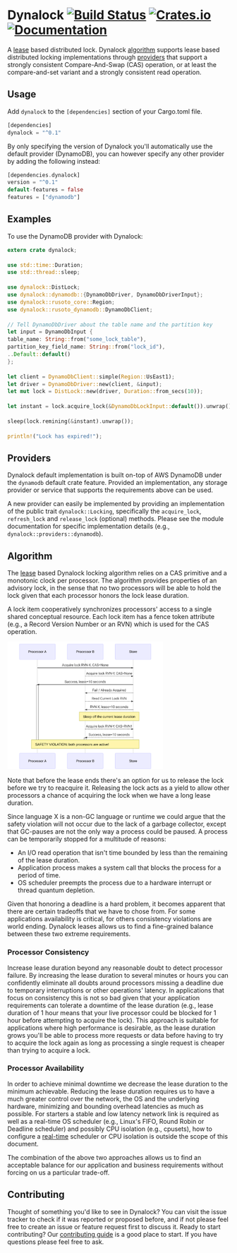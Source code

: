 Dynalock [![Build Status](https://img.shields.io/travis/chorusone/dynalock/master.svg)](https://travis-ci.org/chorusone/dynalock) [![Crates.io](https://img.shields.io/crates/v/dynalock.svg)](https://crates.io/crates/dynalock) [![Documentation](https://img.shields.io/badge/docs-current-blue.svg)](https://docs.rs/dynalock)
========

A [lease] based distributed lock. Dynalock [algorithm] supports lease based
distributed locking implementations through [providers] that support a strongly
consistent Compare-And-Swap (CAS) operation, or at least the compare-and-set variant
and a strongly consistent read operation.

## Usage

Add `dynalock` to the `[dependencies]` section of your Cargo.toml file.

```rust
[dependencies]
dynalock = "^0.1"
```

By only specifying the version of Dynalock you'll automatically use the default
provider (DynamoDB), you can however specify any other provider by adding the
following instead:

```rust
[dependencies.dynalock]
version = "^0.1"
default-features = false
features = ["dynamodb"]
```

## Examples

To use the DynamoDB provider with Dynalock:

```rust
extern crate dynalock;

use std::time::Duration;
use std::thread::sleep;

use dynalock::DistLock;
use dynalock::dynamodb::{DynamoDbDriver, DynamoDbDriverInput};
use dynalock::rusoto_core::Region;
use dynalock::rusoto_dynamodb::DynamoDbClient;

// Tell DynamoDbDriver about the table name and the partition key
let input = DynamoDbInput {
table_name: String::from("some_lock_table"),
partition_key_field_name: String::from("lock_id"),
..Default::default()
};

let client = DynamoDbClient::simple(Region::UsEast1);
let driver = DynamoDbDriver::new(client, &input);
let mut lock = DistLock::new(driver, Duration::from_secs(10));

let instant = lock.acquire_lock(&DynamoDbLockInput::default()).unwrap();

sleep(lock.remining(&instant).unwrap());

println!("Lock has expired!");
```

## Providers

Dynalock default implementation is built on-top of AWS DynamoDB under the `dynamodb`
default crate feature. Provided an implementation, any storage provider or service
that supports the requirements above can be used.

A new provider can easily be implemented by providing an implementation of the
public trait `dynalock::Locking`, specifically the `acquire_lock`, `refresh_lock`
and `release_lock` (optional) methods. Please see the module documentation for
specific implementation details (e.g., `dynalock::providers::dynamodb`).

## Algorithm

The [lease] based Dynalock locking algorithm relies on a CAS primitive and a
monotonic clock per processor. The algorithm provides properties of an advisory lock,
in the sense that no two processors will be able to hold the lock given that each
processor honors the lock lease duration.

A lock item cooperatively synchronizes processors' access to a single shared
conceptual resource. Each lock item has a fence token attribute
(e.g., a Record Version Number or an RVN) which is used for the CAS operation.

[<img src="doc_resources/dynalock_safety_violation.svg" width="70%" height="70%">]()

Note that before the lease ends there's an option for us to release the lock before
we try to reacquire it. Releasing the lock acts as a yield to allow other processors
a chance of acquiring the lock when we have a long lease duration.

Since language X is a non-GC language or runtime we could argue that the safety
violation will not occur due to the lack of a garbage collector, except that
GC-pauses are not the only way a process could be paused. A process can be
temporarily stopped for a multitude of reasons:

- An I/O read operation that isn't time bounded by less than the remaining of the
lease duration.
- Application process makes a system call that blocks the process for a period of
time.
- OS scheduler preempts the process due to a hardware interrupt or thread quantum
depletion.

Given that honoring a deadline is a hard problem, it becomes apparent that
there are certain tradeoffs that we have to chose from. For some applications
availability is critical, for others consistency violations are world ending.
Dynalock leases allows us to find a fine-grained balance between these two extreme
requirements.

### Processor Consistency

Increase lease duration beyond any reasonable doubt to detect processor failure. By
increasing the lease duration to several minutes or hours you can confidently
eliminate all doubts around processors missing a deadline due to temporary
interruptions or other operations' latency. In applications that focus on
consistency this is not so bad given that your application requirements can tolerate
a downtime of the lease duration (e.g., lease duration of 1 hour means that your
live processor could be blocked for 1 hour before attempting to acquire the lock).
This approach is suitable for applications where high performance is desirable, as
the lease duration grows you'll be able to process more requests or data before
having to try to acquire the lock again as long as processing a single request
is cheaper than trying to acquire a lock.

### Processor Availability

In order to achieve minimal downtime we decrease the lease duration to the minimum
achievable. Reducing the lease duration requires us to have a much greater control
over the network, the OS and the underlying hardware, minimizing and bounding
overhead latencies as much as possible. For starters a stable and low latency
network link is required as well as a real-time OS scheduler (e.g., Linux's FIFO,
Round Robin or Deadline scheduler) and possibly CPU isolation (e.g., cpusets), how
to configure a [real-time] scheduler or CPU isolation is outside the scope of this
document.

The combination of the above two approaches allows us to find an acceptable balance
for our application and business requirements without forcing on us a particular
trade-off.

## Contributing

Thought of something you'd like to see in Dynalock? You can visit the issue tracker
to check if it was reported or proposed before, and if not please feel free to
create an issue or feature request first to discuss it. Ready to start contributing?
Our [contributing guide][contributing] is a good place to start. If you have
questions please feel free to ask.

[lease]: https://dl.acm.org/citation.cfm?id=74870
[providers]: #providers
[algorithm]: #algorithm
[real-time]: http://linuxrealtime.org/
[contributing]: https://github.com/chorusone/dynalock/blob/master/CONTRIBUTING.md
